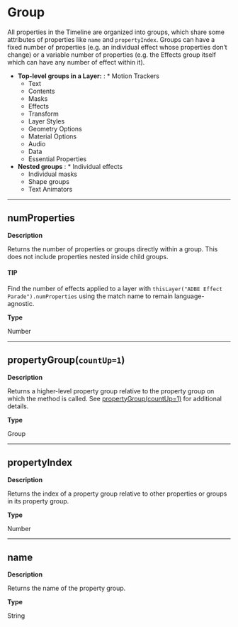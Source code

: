 <a id="group"></a>

# Group

All properties in the Timeline are organized into groups, which share some attributes of properties like `name` and `propertyIndex`. Groups can have a fixed number of properties (e.g. an individual effect whose properties don’t change) or a variable number of properties (e.g. the Effects group itself which can have any number of effect within it).

* **Top-level groups in a Layer:**
  : * Motion Trackers
    * Text
    * Contents
    * Masks
    * Effects
    * Transform
    * Layer Styles
    * Geometry Options
    * Material Options
    * Audio
    * Data
    * Essential Properties
* **Nested groups**
  : * Individual effects
    * Individual masks
    * Shape groups
    * Text Animators

---

<a id="group-numproperties"></a>

## numProperties

**Description**

Returns the number of properties or groups directly within a group. This does not include properties nested inside child groups.

#### TIP
Find the number of effects applied to a layer with `thisLayer("ADBE Effect Parade").numProperties` using the match name to remain language-agnostic.

**Type**

Number

---

<a id="group-propertygroup"></a>

## propertyGroup(`countUp=1`)

**Description**

Returns a higher-level property group relative to the property group on which the method is called. See [propertyGroup(countUp=1)](property.md#property-propertygroup) for additional details.

**Type**

Group

---

<a id="group-propertyindex"></a>

## propertyIndex

**Description**

Returns the index of a property group relative to other properties or groups in its property group.

**Type**

Number

---

<a id="group-name"></a>

## name

**Description**

Returns the name of the property group.

**Type**

String
